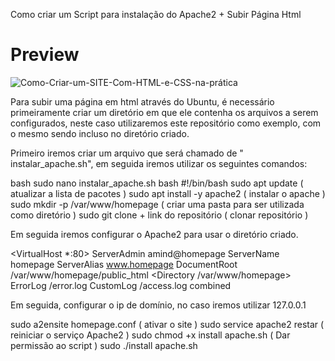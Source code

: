 Como criar um Script para instalação do Apache2 + Subir Página Html



# Preview
![Como-Criar-um-SITE-Com-HTML-e-CSS-na-prática](/Como-Criar-um-SITE-Com-HTML-e-CSS-na-prática.png)


Para subir uma página em html através do Ubuntu, é necessário primeiramente criar um diretório em que ele contenha os arquivos a serem configurados, neste caso utilizaremos este repositório como exemplo, com o mesmo sendo incluso no diretório criado. 

Primeiro iremos criar um arquivo que será chamado de " instalar_apache.sh", em seguida iremos utilizar os seguintes comandos:

bash
sudo nano instalar_apache.sh
bash
#!/bin/bash
sudo apt update ( atualizar a lista de pacotes )
sudo apt install -y apache2 ( instalar o apache )
sudo mkdir -p /var/www/homepage ( criar uma pasta para ser utilizada como diretório )
sudo git clone + link do repositório ( clonar repositório )

Em seguida iremos configurar o Apache2 para usar o diretório criado.

<VirtualHost *:80>
  ServerAdmin amind@homepage
  ServerName homepage
  ServerAlias www.homepage
  DocumentRoot /var/www/homepage/public_html
  <Directory /var/www/homepage>
  ErrorLog /error.log
  CustomLog /access.log combined
</VirtualHost>

Em seguida, configurar o ip de domínio, no caso iremos utilizar 127.0.0.1

sudo a2ensite homepage.conf ( ativar o site )
sudo service apache2 restar ( reiniciar o serviço Apache2 )
sudo chmod +x install apache.sh ( Dar permissão ao script )
sudo ./install apache.sh


